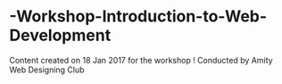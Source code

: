 # -Workshop-Introduction-to-Web-Development
Content created on 18 Jan 2017 for the workshop ! 
Conducted by Amity Web Designing Club 
